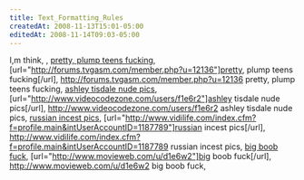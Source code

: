```yaml
---
title: Text_Formatting_Rules
createdAt: 2008-11-13T15:01-05:00
editedAt: 2008-11-14T09:03-05:00
---
```


I,m think, , <a href="http://forums.tvgasm.com/member.php?u=12136">pretty, plump teens fucking</a>, [url="http://forums.tvgasm.com/member.php?u=12136"]pretty, plump teens fucking[/url], http://forums.tvgasm.com/member.php?u=12136 pretty, plump teens fucking, <a href="http://www.videocodezone.com/users/f1e6r2">ashley tisdale nude pics</a>, [url="http://www.videocodezone.com/users/f1e6r2"]ashley tisdale nude pics[/url], http://www.videocodezone.com/users/f1e6r2 ashley tisdale nude pics, <a href="http://www.vidilife.com/index.cfm?f=profile.main&intUserAccountID=1187789">russian incest pics</a>, [url="http://www.vidilife.com/index.cfm?f=profile.main&intUserAccountID=1187789"]russian incest pics[/url], http://www.vidilife.com/index.cfm?f=profile.main&intUserAccountID=1187789 russian incest pics, <a href="http://www.movieweb.com/u/d1e6w2">big boob fuck</a>, [url="http://www.movieweb.com/u/d1e6w2"]big boob fuck[/url], http://www.movieweb.com/u/d1e6w2 big boob fuck, 

